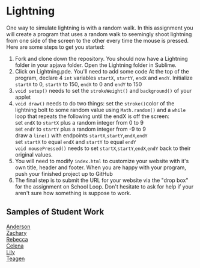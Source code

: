 Lightning
=========

One way to simulate lightning is with a random walk. In this assignment you will create a program that uses a random walk to seemingly shoot lightning from one side of the screen to the other every time the mouse is pressed. Here are some steps to get you started:

1. Fork and clone down the repository. You should now have a Lightning folder in your apjava folder. Open the Lightning folder in Sublime.
2. Click on Lightning.pde. You'll need to add some code
At the top of the program, declare 4 `int` variables `startX`, `startY`, `endX` and `endY`. Initialize `startX` to 0, `startY` to 150, `endX` to 0 and `endY` to 150
3. `void setup()` needs to set the `strokeWeight()` and `background()` of your applet
4. `void draw()` needs to do two things: set the `stroke()`color of the lightning bolt to some random value using `Math.random()` and a `while` loop that repeats the following until the endX is off the screen:  
set `endX` to `startX` plus a random integer from 0 to 9  
set `endY` to `startY` plus a random integer from -9 to 9  
draw a `line()` with endpoints `startX`,`startY`,`endX`,`endY`    
set `startX` to equal `endX` and `startY` to equal `endY`  
`void mousePressed()` needs to set `startX`,`startY`,`endX`,`endY` back to their original values.  
5. You will need to modify `index.html` to customize your website with it's own title, header and footer. When you are happy with your program, push your finished project up to GitHub
6. The final step is to submit the URL for your website via the "drop box" for the assignment on School Loop. Don't hesitate to ask for help if your aren't sure how something is suppose to work.

Samples of Student Work
-----------------------
[Anderson](http://andersonnguyen1.github.io/Lightning/)     
[Zachary](http://zachooz.github.io/Lightning/)  
[Rebecca](http://rebeccachen1.github.io/Lightning/)  
[Celena](http://celenac.github.io/Lightning/)  
[Lily](http://magicallilicorn.github.io/Lightning/)  
[Teagen](http://temucher.github.io/Lightning/) 
